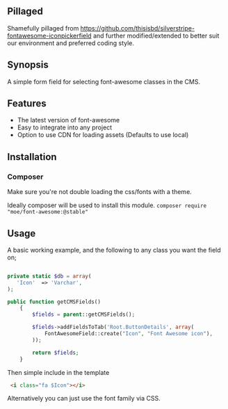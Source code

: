 ## Pillaged
Shamefully pillaged from https://github.com/thisisbd/silverstripe-fontawesome-iconpickerfield and further modified/extended to better suit our environment and preferred coding style.   

## Synopsis
A simple form field for selecting font-awesome classes in the CMS.

## Features
* The latest version of font-awesome
* Easy to integrate into any project
* Option to use CDN for loading assets (Defaults to use local)

## Installation

### Composer
Make sure you're not double loading the css/fonts with a theme.

Ideally composer will be used to install this module. 
```composer require "moe/font-awesome:@stable"```

## Usage
A basic working example, and the following to any class you want the field on; 

```php

private static $db = array(
   'Icon'  => 'Varchar',
);

public function getCMSFields()
    {
        $fields = parent::getCMSFields();

        $fields->addFieldsToTab('Root.ButtonDetails', array(
            FontAwesomeField::create("Icon", "Font Awesome icon"),
        ));

        return $fields;
    }
```

Then simple include in the template
```html
 <i class="fa $Icon"></i>
```

Alternatively you can just use the font family via CSS.

